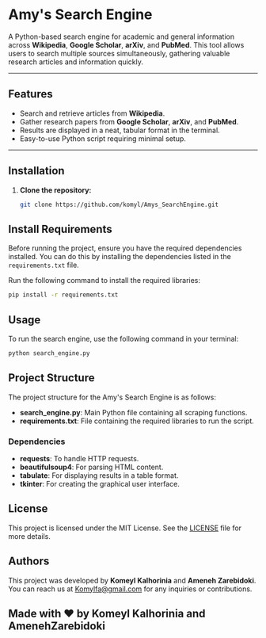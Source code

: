# Amy's Search Engine

A Python-based search engine for academic and general information across **Wikipedia**, **Google Scholar**, **arXiv**, and **PubMed**. This tool allows users to search multiple sources simultaneously, gathering valuable research articles and information quickly.

---

## Features

- Search and retrieve articles from **Wikipedia**.
- Gather research papers from **Google Scholar**, **arXiv**, and **PubMed**.
- Results are displayed in a neat, tabular format in the terminal.
- Easy-to-use Python script requiring minimal setup.

---

## Installation

1. **Clone the repository:**
   ```bash
   git clone https://github.com/komyl/Amys_SearchEngine.git
   ```

## Install Requirements

Before running the project, ensure you have the required dependencies installed. You can do this by installing the dependencies listed in the `requirements.txt` file.

Run the following command to install the required libraries:

  ```bash
  pip install -r requirements.txt
 ```

## Usage

To run the search engine, use the following command in your terminal:

```bash
python search_engine.py
```

## Project Structure

The project structure for the Amy's Search Engine is as follows:  

- **search_engine.py**: Main Python file containing all scraping functions.
- **requirements.txt**: File containing the required libraries to run the script.

### Dependencies
- **requests**: To handle HTTP requests.
- **beautifulsoup4**: For parsing HTML content.
- **tabulate**: For displaying results in a table format.
- **tkinter**: For creating the graphical user interface.


## License

This project is licensed under the MIT License. See the [LICENSE](LICENSE) file for more details.



## Authors

This project was developed by **Komeyl Kalhorinia** and **Ameneh Zarebidoki**. You can reach us at [Komylfa@gmail.com](AmenehZarebidoki@gmail.com) for any inquiries or contributions.

## Made with ❤️ by Komeyl Kalhorinia and AmenehZarebidoki

